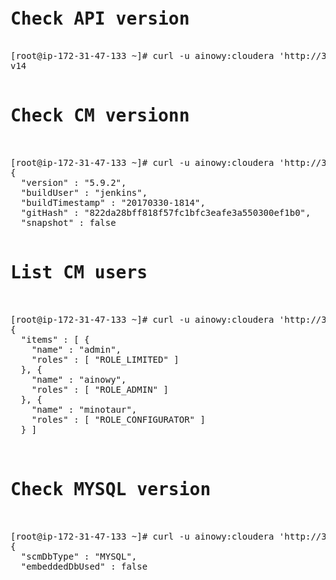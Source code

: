 
<pre>
<h1><b>Check API version</b></h1>
[root@ip-172-31-47-133 ~]# curl -u ainowy:cloudera 'http://34.249.47.205:7180/api/version'
v14

<h1><b>Check CM versionn</b></h1>

[root@ip-172-31-47-133 ~]# curl -u ainowy:cloudera 'http://34.249.47.205:7180/ai/v14/cm/version'
{
  "version" : "5.9.2",
  "buildUser" : "jenkins",
  "buildTimestamp" : "20170330-1814",
  "gitHash" : "822da28bff818f57fc1bfc3eafe3a550300ef1b0",
  "snapshot" : false

<h1><b>List CM users</b></h1>

[root@ip-172-31-47-133 ~]# curl -u ainowy:cloudera 'http://34.249.47.205:7180/ai/v14/users'
{
  "items" : [ {
    "name" : "admin",
    "roles" : [ "ROLE_LIMITED" ]
  }, {
    "name" : "ainowy",
    "roles" : [ "ROLE_ADMIN" ]
  }, {
    "name" : "minotaur",
    "roles" : [ "ROLE_CONFIGURATOR" ]
  } ]
  
  
<h1><b>Check MYSQL version</b></h1>
  
[root@ip-172-31-47-133 ~]# curl -u ainowy:cloudera 'http://34.249.47.205:7180/api/v14/cm/scmDbInfo'
{
  "scmDbType" : "MYSQL",
  "embeddedDbUsed" : false
</pre>
